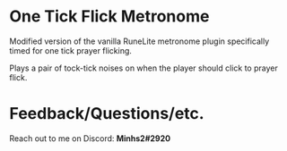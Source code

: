 # One Tick Flick Metronome
Modified version of the vanilla RuneLite metronome plugin specifically timed for one tick prayer flicking.

Plays a pair of tock-tick noises on when the player should click to prayer flick.

# Feedback/Questions/etc.

Reach out to me on Discord: **Minhs2#2920**
